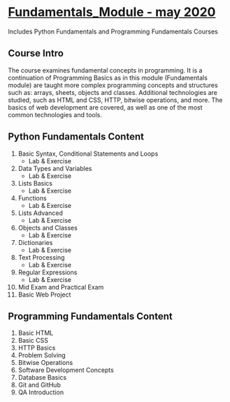 # [Fundamentals_Module - may 2020](https://softuni.bg/trainings/2833/python-fundamentals-may-2020)
Includes Python Fundamentals and Programming Fundamentals Courses

## Course Intro
The course examines fundamental concepts in programming. It is a continuation of Programming Basics as in this module (Fundamentals module) are taught more complex programming concepts and structures such as: arrays, sheets, objects and classes. Additional technologies are studied, such as HTML and CSS, HTTP, bitwise operations, and more. The basics of web development are covered, as well as one of the most common technologies and tools.

## Python Fundamentals Content
1. Basic Syntax, Conditional Statements and Loops
    - Lab & Exercise
2. Data Types and Variables
    - Lab & Exercise
3. Lists Basics
    - Lab & Exercise
4. Functions
    - Lab & Exercise
5. Lists Advanced
    - Lab & Exercise
6. Objects and Classes
    - Lab & Exercise
7. Dictionaries
    - Lab & Exercise
8. Text Processing
    - Lab & Exercise
9. Regular Expressions
    - Lab & Exercise
10. Mid Exam and Practical Exam
11. Basic Web Project

## Programming Fundamentals Content
1. Basic HTML
2. Basic CSS
3. HTTP Basics
4. Problem Solving
5. Bitwise Operations
6. Software Development Concepts
7. Database Basics
8. Git and GitHub
9. QA Introduction
